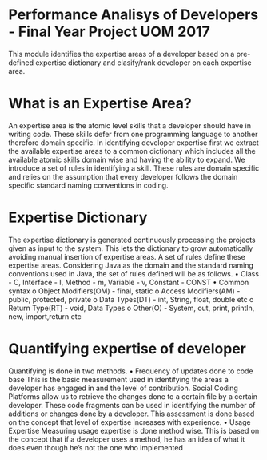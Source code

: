 # Performance Analisys of Developers - Final Year Project UOM 2017

This module identifies the expertise areas of a developer based on a pre-defined expertise dictionary and clasify/rank developer on each expertise area.

# What is an Expertise Area?

An expertise area is the atomic level skills that a developer should have in writing code. These skills defer from one programming language to another therefore domain specific. In identifying developer expertise first we extract the available expertise areas to a common dictionary which includes all the available atomic skills domain wise and having the ability to expand. We introduce a set of rules in identifying a skill. These rules are domain specific and relies on the assumption that every developer follows the domain specific standard naming conventions in coding. 

# Expertise Dictionary

The expertise dictionary is generated continuously processing the projects given as input to the system. This lets the dictionary to grow automatically avoiding manual insertion of expertise areas. A set of rules define these expertise areas. Considering Java as the domain and the standard naming conventions used in Java, the set of rules defined will be as follows. 
•	Class - C, Interface - I, Method - m, Variable - v, Constant - CONST
•	Common syntax 
  o	Object Modifiers(OM) - final, static
  o	Access Modifiers(AM) - public, protected, private
  o	Data Types(DT) - int, String, float, double etc
  o	Return Type(RT) - void, Data Types
  o	Other(O) - System, out, print, println, new, import,return etc

# Quantifying expertise of developer 

Quantifying is done in two methods.
•	Frequency of updates done to code base
  This is the basic measurement used in identifying the areas a developer has engaged in and the level of contribution. Social Coding Platforms allow us to retrieve the changes done to a certain file by a certain developer. These code fragments can be used in identifying the number of additions or changes done by a developer. This assessment is done based on the concept that level of expertise increases with experience. 
•	Usage Expertise
  Measuring usage expertise is done method wise. This is based on the concept that if a developer uses a method, he has an idea of what it does even though he’s not the one who implemented
 
